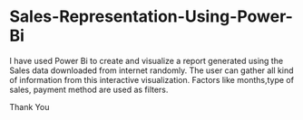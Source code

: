 # Sales-Representation-Using-Power-Bi

I have used Power Bi to create and visualize a report generated using the Sales data downloaded from internet randomly. 
The user can gather all kind of information from this interactive visualization.
Factors like months,type of sales, payment method are used as filters. 

Thank You
